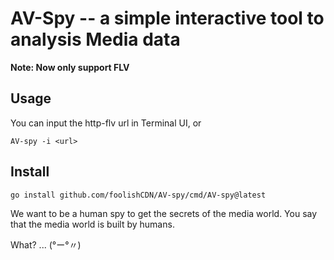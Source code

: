 # AV-Spy -- a simple interactive tool to analysis Media data

**Note: Now only support FLV**

## Usage

You can input the http-flv url in Terminal UI, or
```
AV-spy -i <url>
```


## Install
```
go install github.com/foolishCDN/AV-spy/cmd/AV-spy@latest
```


We want to be a human spy to get the secrets of the media world.
You say that the media world is built by humans. 

What? ... (°ー°〃) 